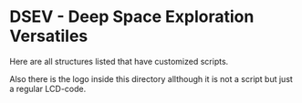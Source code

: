 DSEV - Deep Space Exploration Versatiles
========================================

Here are all structures listed that have customized scripts.

Also there is the logo inside this directory allthough it is not a script but just a regular LCD-code.